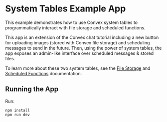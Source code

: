 # System Tables Example App

This example demonstrates how to use Convex system tables to programmatically
interact with file storage and scheduled functions.

This app is an extension of the Convex chat tutorial including a new button for
uploading images (stored with Convex file storage) and scheduling messages to
send in the future. Then, using the power of system tables, the app exposes an
admin-like interface over scheduled messages & stored files.

To learn more about these two system tables, see the
[File Storage](https://docs.convex.dev/using/file-storage) and
[Scheduled Functions](https://docs.convex.dev/scheduling/scheduled-functions)
documentation.

## Running the App

Run:

```
npm install
npm run dev
```
